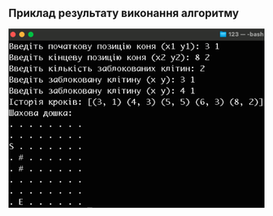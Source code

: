 ## Приклад результату виконання алгоритму
![](https://github.com/rishala-itshnyk/Olympiad_Laboratorna_6-7/blob/master/result.png)